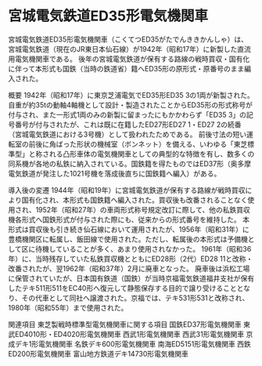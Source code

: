 # 宮城電気鉄道ED35形電気機関車

宮城電気鉄道ED35形電気機関車（こくてつED35がたでんききかんしゃ）は、宮城電気鉄道（現在のJR東日本仙石線）が1942年（昭和17年）に新製した直流用電気機関車である。
後年の宮城電気鉄道が保有する路線の戦時買収・国有化に伴って本形式も国鉄（当時の鉄道省）籍へED35形の原形式・原番号のまま編入された。

概要
1942年（昭和17年）に東京芝浦電気でED35形ED35 3の1両が新製された。自重が約35tの動軸4軸機として設計・製造されたことからED35形の形式称号が付与され、また一形式1両のみの新製に留まったにもかかわらず「ED35 3」の記号番号が付与されたが、これは既に在籍したED27形ED27 1・ED27 2の続番（宮城電気鉄道における3号機）として扱われたためである。
前後寸法の短い運転室の前後に角ばった形状の機械室（ボンネット）を備える、いわゆる「東芝標準型」と称される凸形車体の電気機関車としての典型的な特徴を有し、数多くの同系機が各地の私鉄に納入されている。国鉄籍を得たものではED37形（奥多摩電気鉄道が発注した1021号機を落成後直ちに国鉄籍へ編入）がある。

導入後の変遷
1944年（昭和19年）に宮城電気鉄道が保有する路線が戦時買収により国有化され、本形式も国鉄籍へ編入された。買収後も改番されることなく使用され、1952年（昭和27年）の車両形式称号規定改訂に際して、他の私鉄買収機各形式へ国鉄形式が付与された際にも、従来からの形式番号を維持した。
本形式は買収後も引き続き仙石線において運用されたが、1956年（昭和31年）に豊橋機関区に転属し、飯田線で使用された。ただし、転属後の本形式は予備機として区に待機していることが多く、あまり使用されなかった。
1961年（昭和36年）に、当時残存していた私鉄買収機とともにED28形（2代）ED28 11と改称・改番されたが、翌1962年（昭和37年）2月に廃車となった。
廃車後は浜松工場に保管されていたが、日本国有鉄道（国鉄）が当時京福電気鉄道福井支社が保有したテキ511形511をEC40形へ復元して静態保存する目的で譲り受けることとなり、その代車として同社へ譲渡された。京福では、テキ531形531と改称され、1980年（昭和55年）まで使用された。

関連項目
東芝製戦時標準型電気機関車に関する項目
国鉄ED37形電気機関車
東武ED4010形・ED4020形電気機関車
西武1形電気機関車
西武31形電気機関車
京成デキ1形電気機関車
名鉄デキ600形電気機関車
南海ED5151形電気機関車
西鉄ED200形電気機関車
富山地方鉄道デキ14730形電気機関車